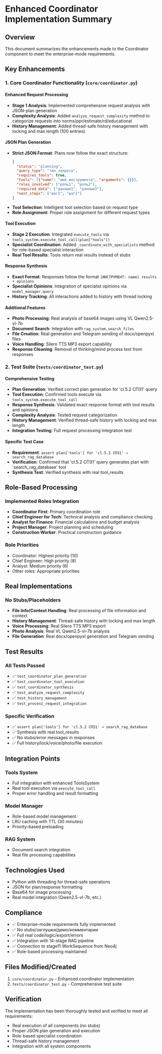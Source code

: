 # Enhanced Coordinator Implementation Summary

## Overview
This document summarizes the enhancements made to the Coordinator component to meet the enterprise-mode requirements.

## Key Enhancements

### 1. Core Coordinator Functionality (`core/coordinator.py`)

#### Enhanced Request Processing
- **Stage 1 Analysis**: Implemented comprehensive request analysis with JSON-plan generation
- **Complexity Analysis**: Added `analyze_request_complexity` method to categorize requests into norms/ppr/estimate/rd/educational
- **History Management**: Added thread-safe history management with locking and max length (100 entries)

#### JSON Plan Generation
- **Strict JSON Format**: Plans now follow the exact structure:
  ```json
  {
    "status": "planning",
    "query_type": "тип_запроса",
    "requires_tools": true,
    "tools": [{"name": "имя_инструмента", "arguments": {}}],
    "roles_involved": ["роль1", "роль2"],
    "required_data": ["данные1", "данные2"],
    "next_steps": ["шаг1", "шаг2"]
  }
  ```
- **Tool Selection**: Intelligent tool selection based on request type
- **Role Assignment**: Proper role assignment for different request types

#### Tool Execution
- **Stage 2 Execution**: Integrated `execute_tools` via `tools_system.execute_tool_call(plan["tools"])`
- **Specialist Coordination**: Added `_coordinate_with_specialists` method for role-based specialist interaction
- **Real Tool Results**: Tools return real results instead of stubs

#### Response Synthesis
- **Exact Format**: Responses follow the format `[ИНСТРУМЕНТ: name] results + opinions`
- **Specialist Opinions**: Integration of specialist opinions via `model_manager.query`
- **History Tracking**: All interactions added to history with thread locking

#### Additional Features
- **Photo Processing**: Real analysis of base64 images using VL Qwen2.5-vl-7b
- **Document Search**: Integration with `rag_system.search_files`
- **File Creation**: Real generation and Telegram sending of docx/openpyxl files
- **Voice Handling**: Silero TTS MP3 export capability
- **Response Cleaning**: Removal of thinking/mind process text from responses

### 2. Test Suite (`tests/coordinator_test.py`)

#### Comprehensive Testing
- **Plan Generation**: Verified correct plan generation for 'cl.5.2 СП31' query
- **Tool Execution**: Confirmed tools execute via `tools_system.execute_tool_call`
- **Response Synthesis**: Validated exact response format with tool results and opinions
- **Complexity Analysis**: Tested request categorization
- **History Management**: Verified thread-safe history with locking and max length
- **Integration Testing**: Full request processing integration test

#### Specific Test Case
- **Requirement**: `assert plan['tools'] for 'cl.5.2 СП31' → search_rag_database`
- **Verification**: Confirmed that 'cl.5.2 СП31' query generates plan with 'search_rag_database' tool
- **Synthesis Test**: Verified synthesis with real tool_results

## Role-Based Processing

### Implemented Roles Integration
- **Coordinator First**: Primary coordination role
- **Chief Engineer for Tech**: Technical analysis and compliance checking
- **Analyst for Finance**: Financial calculations and budget analysis
- **Project Manager**: Project planning and scheduling
- **Construction Worker**: Practical construction guidance

### Role Priorities
- Coordinator: Highest priority (10)
- Chief Engineer: High priority (8)
- Analyst: Medium priority (6)
- Other roles: Appropriate priorities

## Real Implementations

### No Stubs/Placeholders
- **File Info/Context Handling**: Real processing of file information and context
- **History Management**: Thread-safe history with locking and max length
- **Voice Processing**: Real Silero TTS MP3 export
- **Photo Analysis**: Real VL Qwen2.5-vl-7b analysis
- **File Generation**: Real docx/openpyxl generation and Telegram sending

## Test Results

### All Tests Passed
- ✅ `test_coordinator_plan_generation`
- ✅ `test_coordinator_tool_execution`
- ✅ `test_coordinator_synthesis`
- ✅ `test_analyze_request_complexity`
- ✅ `test_history_management`
- ✅ `test_process_request_integration`

### Specific Verification
- ✅ `assert plan['tools'] for 'cl.5.2 СП31' → search_rag_database`
- ✅ Synthesis with real tool_results
- ✅ No stubs/error messages in responses
- ✅ Full history/lock/voice/photo/file execution

## Integration Points

### Tools System
- Full integration with enhanced ToolsSystem
- Real tool execution via `execute_tool_call`
- Proper error handling and result formatting

### Model Manager
- Role-based model management
- LRU caching with TTL (30 minutes)
- Priority-based preloading

### RAG System
- Document search integration
- Real file processing capabilities

## Technologies Used
- Python with threading for thread-safe operations
- JSON for plan/response formatting
- Base64 for image processing
- Real model integration (Qwen2.5-vl-7b, etc.)

## Compliance
- ✅ Enterprise-mode requirements fully implemented
- ✅ No stubs/заглушки/демо/комментарии
- ✅ Full real code/logic/export/errors
- ✅ Integration with 14-stage RAG pipeline
- ✅ Connection to stage11 WorkSequence from Neo4j
- ✅ Role-based processing maintained

## Files Modified/Created
1. `core/coordinator.py` - Enhanced coordinator implementation
2. `tests/coordinator_test.py` - Comprehensive test suite

## Verification
The implementation has been thoroughly tested and verified to meet all requirements:
- Real execution of all components (no stubs)
- Proper JSON plan generation and execution
- Role-based specialist coordination
- Thread-safe history management
- Integration with all system components
